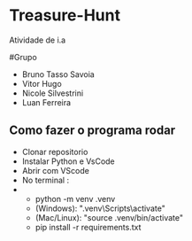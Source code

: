 # Treasure-Hunt
Atividade de i.a

#Grupo
- Bruno Tasso Savoia
- Vitor Hugo 
- Nicole Silvestrini
- Luan Ferreira

## Como fazer o programa rodar
- Clonar repositorio
- Instalar Python e VsCode
- Abrir com VScode
- No terminal :
- -  python -m venv .venv
  -  (Windows): ".venv\Scripts\activate"
  -  (Mac/Linux): "source .venv/bin/activate"
  -  pip install -r requirements.txt





